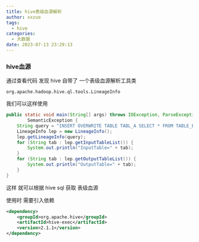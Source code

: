 ```yaml
---
title: hive表级血源解析
author: xxzuo
tags:
  - hive
categories:
  - 大数据
date: 2023-07-13 23:29:13
---
```


### hive血源

通过查看代码 发现 hive 自带了 一个表级血源解析工具类
```
org.apache.hadoop.hive.ql.tools.LineageInfo
```

我们可以这样使用
```java
public static void main(String[] args) throws IOException, ParseException,  
        SemanticException {  
    String query = "INSERT OVERWRITE TABLE TABL_A SELECT * FROM TABLE_B";  
    LineageInfo lep = new LineageInfo();  
    lep.getLineageInfo(query);
    for (String tab : lep.getInputTableList()) {  
        System.out.println("InputTable=" + tab);  
    }  
    for (String tab : lep.getOutputTableList()) {  
        System.out.println("OutputTable=" + tab);  
    }  
}


```

这样 就可以根据 hive sql 获取 表级血源

使用时 需要引入依赖
```xml
<dependency>  
    <groupId>org.apache.hive</groupId>  
    <artifactId>hive-exec</artifactId>  
    <version>2.1.1</version>  
</dependency>
```





